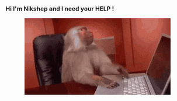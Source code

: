 ###   Hi I'm Nikshep and I need your HELP !
<div align="center">
<img src="monkey-comp.gif" width="400"/>
</div>

